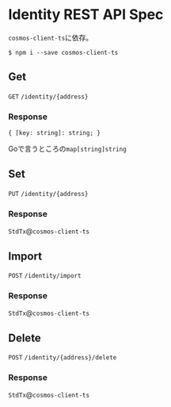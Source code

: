 # Identity REST API Spec

`cosmos-client-ts`に依存。

```Shell
$ npm i --save cosmos-client-ts
```

## Get

`GET` `/identity/{address}`

### Response

`{ [key: string]: string; }`

Goで言うところの`map[string]string`

## Set

`PUT` `/identity/{address}`

### Response

`StdTx`@`cosmos-client-ts`

## Import

`POST` `/identity/import`

### Response

`StdTx`@`cosmos-client-ts`

## Delete

`POST` `/identity/{address}/delete`

### Response

`StdTx`@`cosmos-client-ts`
